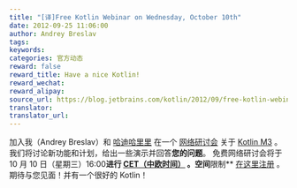 ```yaml
---
title: "[译]Free Kotlin Webinar on Wednesday, October 10th"
date: 2012-09-25 11:06:00
author: Andrey Breslav
tags:
keywords:
categories: 官方动态
reward: false
reward_title: Have a nice Kotlin!
reward_wechat:
reward_alipay:
source_url: https://blog.jetbrains.com/kotlin/2012/09/free-kotlin-webinar-on-wednesday-october-10th/
translator:
translator_url:
---
```


加入我（Andrey Breslav）和 [哈迪哈里里](http://www.jetbrains.com/devnet/academy/experts/Hadi_Hariri.html) 在一个 [网络研讨会](https://www4.gotomeeting.com/register/662905759) 关于 [Kotlin M3](http://blog.jetbrains.com/kotlin/2012/09/kotlin-m3-is-out/) 。我们将讨论新功能和计划，给出一些演示并回答**您的问题**。
免费网络研讨会将于 10 月 10 日（星期三）16:00**进行 [CET（中欧时间）](http://wwp.greenwichmeantime.com/time-zone/europe/european-union/central-european-time/) 。空间**限制** [在这里注册](https://www4.gotomeeting.com/register/662905759) 。
期待与您见面！并有一个很好的 Kotlin！
